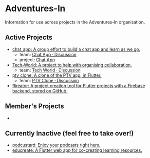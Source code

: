 # Adventures-In
Information for use across projects in the Adventures-In organisation.

## Active Projects 
- [chat_app: A group effort to build a chat app and learn as we go.](https://github.com/Adventures-In/chat_app) 
  - team: [Chat App · Discussion](https://github.com/orgs/Adventures-In/teams/chat-app) 
  - project: [Chat App](https://github.com/orgs/Adventures-In/projects/) 
- [Tech-World: A project to help with organising collaboration.](https://github.com/Adventures-In/Tech-World) 
  - team: [Tech World · Discussion](https://github.com/orgs/Adventures-In/teams/tech-world)
- [ptv_clone: A clone of the PTV app, in Flutter.](https://github.com/Adventures-In/ptv_clone)
  - team: [PTV Clone · Discussion](https://github.com/orgs/Adventures-In/teams/ptv-clone) 
- [flireator: A project creation tool for Flutter projects with a Firebase backend, stored on GitHub.](https://github.com/Adventures-In/flireator) 

## Member's Projects 
- 

## Currently Inactive (feel free to take over!) 
- [podcustard: Enjoy your podcasts right here.](https://github.com/Adventures-In/podcustard) 
- [educreate: A Flutter web app for co-creating learning resources.](https://github.com/Adventures-In/educreate)
